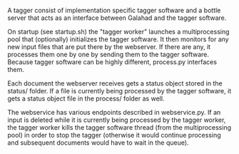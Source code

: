A tagger consist of implementation specific tagger software and a bottle server that acts as an interface between Galahad and the tagger software.

On startup (see startup.sh) the "tagger worker" launches a multiprocessing pool that (optionally) initializes the tagger software. It then monitors for any new input files that are put there by the webserver. If there are any, it processes them one by one by sending them to the tagger software. Because tagger software can be highly different, process.py interfaces them.

Each document the webserver receives gets a status object stored in the status/ folder. If a file is currently being processed by the tagger software, it gets a status object file in the process/ folder as well.

The webservice has various endpoints described in webservice.py. If an input is deleted while it is currently being processed by the tagger worker, the tagger worker kills the tagger software thread (from the multiprocessing pool) in order to stop the tagger (otherwise it would continue processing and subsequent documents would have to wait in the queue).